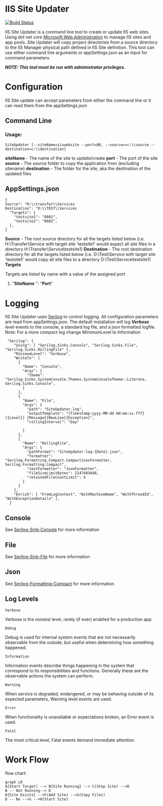 # IIS Site Updater


[![Build Status](https://travis-ci.org/dhorth/IISSiteUpdater.png?branch=master)](https://travis-ci.org/dhorth/IISSiteUpdater)


IIS Site Updater is a command line tool to create or update IIS web sites.  Using dot net core [Microsoft.Web.Administration](https://docs.microsoft.com/en-us/dotnet/api/microsoft.web.administration?view=iis-dotnet) to manage IIS sites and app pools.  Site Updater will copy project directories from a source directory to the IIS Manager physical path defined in IIS Site definition.  This tool can use either command line arguments or appSettings.json as an input for command parameters.

***NOTE: This tool must be run with administrator privileges.***

# Configuration
IIS Site update can accept parameters from either the command line or it can read them from the appSettings.json

## Command Line

### Usage:
    SiteUpdater [--siteName=iiswebsite --port=80, --source==c:\\source --destination=c:\\destination]
  
**siteName** - The name of the site to update/create
	**port** - The port of the site
	**source** - The source folder to copy the application from (excluding sitename)
	**destination** - The folder for the site, aka the destination of the updated files


## AppSettings.json

    {
    Source": "H:\\transfer\\Services
    Destination": "D:\\TEST\\Services
      "Targets": {
        "testsite1": "8081",
        "testsite2": "8082",
      },
    }  

**Source** - The root source directory for all the targets listed below (i.e. H:\Transfer\Service with target site 'testsite1' would expect all site files in a directory H:\Transfer\Service\testsite1)
**Destination** -  The root destination directory for all the targets listed below (i.e. D:\Test\Service with target site 'testsite1' would copy all site files to a directory D:\Test\Service\testsite1)
**Targets**
	
Targets are listed by name with a value of the assigned port
 1. "**SiteName** ": 	"**Port**"

# Logging
IIS Site Updater uses [Serilog](https://github.com/serilog/serilog/) to control logging.  All configuration parameters are read from appSettings.json.  The default installation will log ***Verbose*** level events to the console, a standard log file, and a json formatted logfile.  
Note: For a more compact log change MinimumLevel to Information
 

     "Serilog": {
        "Using": [ "Serilog.Sinks.Console", "Serilog.Sinks.File", "Serilog.Sinks.RollingFile" ],
        "MinimumLevel": "Verbose",
        "WriteTo": [
          {
            "Name": "Console",
            "Args": {
              "theme": "Serilog.Sinks.SystemConsole.Themes.SystemConsoleTheme::Literate, Serilog.Sinks.Console",
            }
          },
          {
            "Name": "File",
            "Args": {
              "path": "SiteUpdater.log",
              "outputTemplate": "{Timestamp:yyyy-MM-dd HH:mm:ss.fff} [{Level}] {Message}{NewLine}{Exception}",
              "rollingInterval": "Day"
    
            }
          },
          {
            "Name": "RollingFile",
            "Args": {
              "pathFormat": "SiteUpdater-log-{Date}.json",
              "formatter": "Serilog.Formatting.Compact.CompactJsonFormatter, Serilog.Formatting.Compact",
              "textFormatter": "JsonFormatter",
              "fileSizeLimitBytes": 2147483648,
              "retainedFileCountLimit": 5
            }
          }
        ],
        "Enrich": [ "FromLogContext", "WithMachineName", "WithThreadId", "WithExceptionDetails" ],
      }

## Console
See [Serilog-Sink-Console](https://github.com/serilog/serilog-sinks-console) for more information

## File
See [Serilog-Sink-File](https://github.com/serilog/serilog-sinks-file) for more information

## Json
See [Serilog-Formatting-Compact](https://github.com/serilog/serilog-formatting-compact) for more information

## Log Levels

`Verbose`

Verbose is the noisiest level, rarely (if ever) enabled for a production app.

`Debug`

Debug is used for internal system events that are not necessarily observable from the outside, but useful when determining how something happened.

`Information`

Information events describe things happening in the system that correspond to its responsibilities and functions. Generally these are the observable actions the system can perform.

`Warning`

When service is degraded, endangered, or may be behaving outside of its expected parameters, Warning level events are used.

`Error`

When functionality is unavailable or expectations broken, an Error event is used.

`Fatal`

The most critical level, Fatal events demand immediate attention.

# Work Flow

flow chart:

```mermaid
graph LR
A[Start Target] --> B{Site Running} --> C(Stop Site) -->D
B -- Not Running--> D
D{Site Exists} -->F(Add Site) -->G(Copy Files) 
D -- No -->G -->H[Start Site]
```

